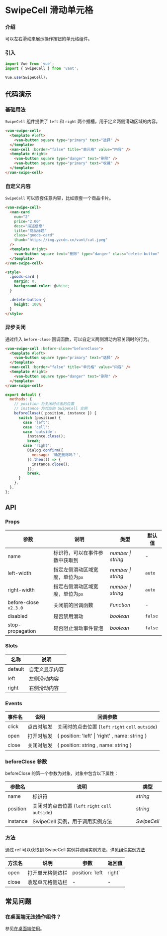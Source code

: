 # SwipeCell 滑动单元格

### 介绍

可以左右滑动来展示操作按钮的单元格组件。

### 引入

```js
import Vue from 'vue';
import { SwipeCell } from 'vant';

Vue.use(SwipeCell);
```

## 代码演示

### 基础用法

`SwipeCell` 组件提供了 `left` 和 `right` 两个插槽，用于定义两侧滑动区域的内容。

```html
<van-swipe-cell>
  <template #left>
    <van-button square type="primary" text="选择" />
  </template>
  <van-cell :border="false" title="单元格" value="内容" />
  <template #right>
    <van-button square type="danger" text="删除" />
    <van-button square type="primary" text="收藏" />
  </template>
</van-swipe-cell>
```

### 自定义内容

`SwipeCell` 可以嵌套任意内容，比如嵌套一个商品卡片。

```html
<van-swipe-cell>
  <van-card
    num="2"
    price="2.00"
    desc="描述信息"
    title="商品标题"
    class="goods-card"
    thumb="https://img.yzcdn.cn/vant/cat.jpeg"
  />
  <template #right>
    <van-button square text="删除" type="danger" class="delete-button" />
  </template>
</van-swipe-cell>

<style>
  .goods-card {
    margin: 0;
    background-color: @white;
  }

  .delete-button {
    height: 100%;
  }
</style>
```

### 异步关闭

通过传入 `before-close` 回调函数，可以自定义两侧滑动内容关闭时的行为。

```html
<van-swipe-cell :before-close="beforeClose">
  <template #left>
    <van-button square type="primary" text="选择" />
  </template>
  <van-cell :border="false" title="单元格" value="内容" />
  <template #right>
    <van-button square type="danger" text="删除" />
  </template>
</van-swipe-cell>
```

```js
export default {
  methods: {
    // position 为关闭时点击的位置
    // instance 为对应的 SwipeCell 实例
    beforeClose({ position, instance }) {
      switch (position) {
        case 'left':
        case 'cell':
        case 'outside':
          instance.close();
          break;
        case 'right':
          Dialog.confirm({
            message: '确定删除吗？',
          }).then(() => {
            instance.close();
          });
          break;
      }
    },
  },
};
```

## API

### Props

| 参数 | 说明 | 类型 | 默认值 |
| --- | --- | --- | --- |
| name | 标识符，可以在事件参数中获取到 | _number \| string_ | - |
| left-width | 指定左侧滑动区域宽度，单位为`px` | _number \| string_ | `auto` |
| right-width | 指定右侧滑动区域宽度，单位为`px` | _number \| string_ | `auto` |
| before-close `v2.3.0` | 关闭前的回调函数 | _Function_ | - |
| disabled | 是否禁用滑动 | _boolean_ | `false` |
| stop-propagation | 是否阻止滑动事件冒泡 | _boolean_ | `false` |

### Slots

| 名称    | 说明           |
| ------- | -------------- |
| default | 自定义显示内容 |
| left    | 左侧滑动内容   |
| right   | 右侧滑动内容   |

### Events

| 事件名 | 说明       | 回调参数                                           |
| ------ | ---------- | -------------------------------------------------- |
| click  | 点击时触发 | 关闭时的点击位置 (`left` `right` `cell` `outside`) |
| open   | 打开时触发 | { position: 'left' \| 'right' , name: string }     |
| close  | 关闭时触发 | { position: string , name: string }                |

### beforeClose 参数

beforeClose 的第一个参数为对象，对象中包含以下属性：

| 参数名   | 说明                                               | 类型        |
| -------- | -------------------------------------------------- | ----------- |
| name     | 标识符                                             | _string_    |
| position | 关闭时的点击位置 (`left` `right` `cell` `outside`) | _string_    |
| instance | SwipeCell 实例，用于调用实例方法                   | _SwipeCell_ |

### 方法

通过 ref 可以获取到 SwipeCell 实例并调用实例方法，详见[组件实例方法](#/zh-CN/quickstart#zu-jian-shi-li-fang-fa)

| 方法名 | 说明             | 参数                     | 返回值 |
| ------ | ---------------- | ------------------------ | ------ |
| open   | 打开单元格侧边栏 | position: `left | right` | -      |
| close  | 收起单元格侧边栏 | -                        | -      |

## 常见问题

### 在桌面端无法操作组件？

参见[在桌面端使用](#/zh-CN/quickstart#zai-zhuo-mian-duan-shi-yong)。
